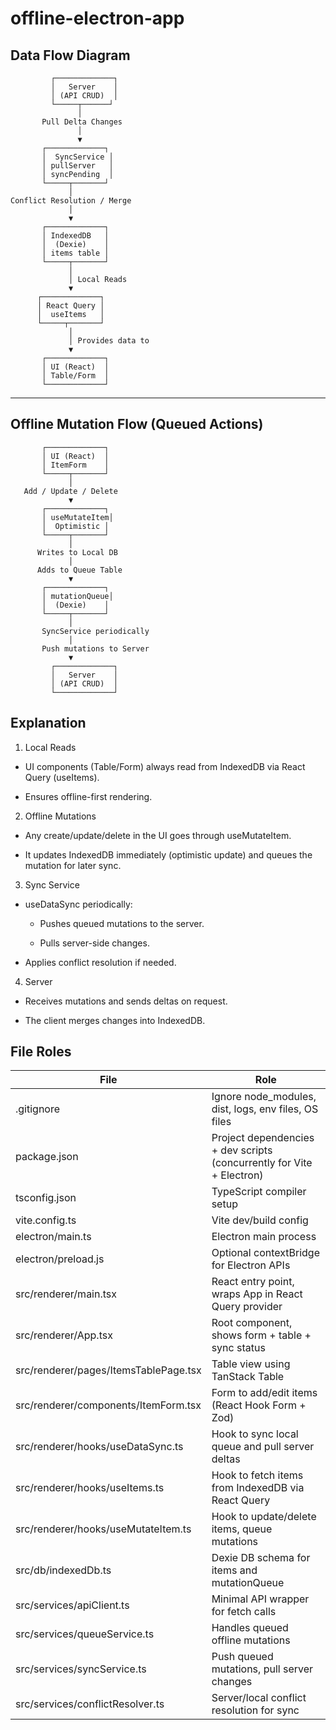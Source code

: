 # offline-electron-app

## Data Flow Diagram
             ┌─────────────┐
             │   Server    │
             │ (API CRUD)  │
             └─────┬──────┘
                   │
           Pull Delta Changes
                   │
                   ▼
           ┌─────────────┐
           │  SyncService │
           │ pullServer   │
           │ syncPending  │
           └─────┬───────┘
                 │
    Conflict Resolution / Merge
                 │
                 ▼
           ┌─────────────┐
           │ IndexedDB   │
           │  (Dexie)    │
           │ items table │
           └─────┬───────┘
                 │
                 │ Local Reads
                 ▼
          ┌─────────────┐
          │ React Query │
          │  useItems   │
          └─────┬───────┘
                 │
                 │ Provides data to
                 ▼
           ┌─────────────┐
           │ UI (React)  │
           │ Table/Form  │
           └─────────────┘

------------------------------------------------
Offline Mutation Flow (Queued Actions)
------------------------------------------------
           ┌─────────────┐
           │ UI (React)  │
           │ ItemForm    │
           └─────┬───────┘
                 │
       Add / Update / Delete
                 ▼
           ┌─────────────┐
           │ useMutateItem│
           │  Optimistic │
           └─────┬───────┘
                 │
          Writes to Local DB
                 │
          Adds to Queue Table
                 ▼
           ┌─────────────┐
           │ mutationQueue│
           │  (Dexie)    │
           └─────┬───────┘
                 │
           SyncService periodically
                 │
           Push mutations to Server
                 ▼
             ┌─────────────┐
             │   Server    │
             │ (API CRUD)  │
             └─────────────┘

## Explanation

1. Local Reads

- UI components (Table/Form) always read from IndexedDB via React Query (useItems).

- Ensures offline-first rendering.

2. Offline Mutations

- Any create/update/delete in the UI goes through useMutateItem.

- It updates IndexedDB immediately (optimistic update) and queues the mutation for later sync.

3. Sync Service

- useDataSync periodically:

   - Pushes queued mutations to the server.

   - Pulls server-side changes.

- Applies conflict resolution if needed.

4. Server

- Receives mutations and sends deltas on request.

- The client merges changes into IndexedDB.



## File Roles

| File                                  | Role                                                                  |
| ------------------------------------- | --------------------------------------------------------------------- |
| .gitignore                            | Ignore node_modules, dist, logs, env files, OS files                  |
| package.json                          | Project dependencies + dev scripts (concurrently for Vite + Electron) |
| tsconfig.json                         | TypeScript compiler setup                                             |
| vite.config.ts                        | Vite dev/build config                                                 |
| electron/main.ts                      | Electron main process                                                 |
| electron/preload.js                   | Optional contextBridge for Electron APIs                              |
| src/renderer/main.tsx                 | React entry point, wraps App in React Query provider                  |
| src/renderer/App.tsx                  | Root component, shows form + table + sync status                      |
| src/renderer/pages/ItemsTablePage.tsx | Table view using TanStack Table                                       |
| src/renderer/components/ItemForm.tsx  | Form to add/edit items (React Hook Form + Zod)                        |
| src/renderer/hooks/useDataSync.ts     | Hook to sync local queue and pull server deltas                       |
| src/renderer/hooks/useItems.ts        | Hook to fetch items from IndexedDB via React Query                    |
| src/renderer/hooks/useMutateItem.ts   | Hook to update/delete items, queue mutations                          |
| src/db/indexedDb.ts                   | Dexie DB schema for items and mutationQueue                           |
| src/services/apiClient.ts             | Minimal API wrapper for fetch calls                                   |
| src/services/queueService.ts          | Handles queued offline mutations                                      |
| src/services/syncService.ts           | Push queued mutations, pull server changes                            |
| src/services/conflictResolver.ts      | Server/local conflict resolution for sync                             |